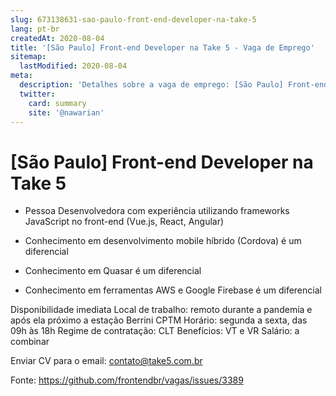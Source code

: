 ```yaml
---
slug: 673138631-sao-paulo-front-end-developer-na-take-5
lang: pt-br
createdAt: 2020-08-04
title: '[São Paulo] Front-end Developer na Take 5 - Vaga de Emprego'
sitemap:
  lastModified: 2020-08-04
meta:
  description: 'Detalhes sobre a vaga de emprego: [São Paulo] Front-end Developer na Take 5'
  twitter:
    card: summary
    site: '@nawarian'
---
```


# [São Paulo] Front-end Developer na Take 5

- Pessoa Desenvolvedora com experiência utilizando frameworks JavaScript no front-end (Vue.js, React, Angular)

- Conhecimento em desenvolvimento mobile híbrido (Cordova) é um diferencial

- Conhecimento em Quasar é um diferencial

- Conhecimento em ferramentas AWS e Google Firebase é um diferencial

Disponibilidade imediata
Local de trabalho: remoto durante a pandemia e após ela próximo a estação Berrini CPTM
Horário: segunda a sexta, das 09h às 18h
Regime de contratação: CLT
Benefícios: VT e VR
Salário: a combinar

Enviar CV para o email: contato@take5.com.br

Fonte: https://github.com/frontendbr/vagas/issues/3389